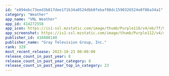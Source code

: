 ```yaml
---
id: "e894ebc73eed3b817dee1f1b34a0524dbb0febaf08dc1590326524e0f86a34a1"
category: "Weather"
app_name: "VNL Weather"
app_id: 414272558
app_icon: https://is1-ssl.mzstatic.com/image/thumb/Purple116/v4/eb/7f/90/eb7f9032-5a4c-7684-4f4f-535c735afc8b/AppIcon-1x_U007emarketing-0-4-0-85-220.jpeg/1024x1024bb.png
app_screenshot: https://is1-ssl.mzstatic.com/image/thumb/Purple112/v4/48/9b/14/489b1426-45b6-cdfa-094d-c86f413b89ad/1c7c90b5-dcf1-4d14-82cc-e1c59f7f5251_Simulator_Screen_Shot_-_iPhone_11_Pro_Max_-_2022-10-10_at_12.18.49.png/1242x2688bb.png
publisher_id: 416888140
publisher_name: "Gray Television Group, Inc."
rank: 329
most_recent_release: 2023-10-23 00:00:00
release_count_in_past_year: 8
release_count_in_past_year_category: 8
release_count_in_past_year_top_in_category: 23
---
```

